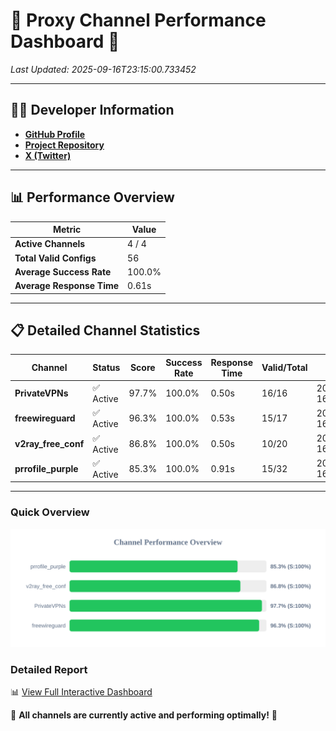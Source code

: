 # 🌟 Proxy Channel Performance Dashboard 🌟

_Last Updated: 2025-09-16T23:15:00.733452_

---

## 👩‍💻 Developer Information

- **[GitHub Profile](https://github.com/4n0nymou3)**  
- **[Project Repository](https://github.com/4n0nymou3/multi-proxy-config-fetcher)**  
- **[X (Twitter)](https://x.com/4n0nymou3)**  

---

## 📊 Performance Overview

| Metric                | Value       |
|-----------------------|-------------|
| **Active Channels**   | 4 / 4       |
| **Total Valid Configs** | 56          |
| **Average Success Rate** | 100.0%      |
| **Average Response Time** | 0.61s       |

---

## 📋 Detailed Channel Statistics

| Channel          | Status     | Score  | Success Rate | Response Time | Valid/Total | Last Success               |
|------------------|------------|--------|--------------|---------------|-------------|----------------------------|
| **PrivateVPNs**  | ✅ Active  | 97.7%  | 100.0% | 0.50s         | 16/16       | 2025-09-16T23:15:00.179768 |
| **freewireguard**  | ✅ Active  | 96.3%  | 100.0% | 0.53s         | 15/17       | 2025-09-16T23:15:00.731705 |
| **v2ray_free_conf**  | ✅ Active  | 86.8%  | 100.0% | 0.50s         | 10/20       | 2025-09-16T23:14:59.640751 |
| **prrofile_purple**  | ✅ Active  | 85.3%  | 100.0% | 0.91s         | 15/32       | 2025-09-16T23:14:59.075523 |

---

### Quick Overview
<div align="center">
  <a href="https://raw.githubusercontent.com/nullluser/NullRepo/refs/heads/main/assets/channel_stats_chart.svg">
    <img src="https://raw.githubusercontent.com/nullluser/NullRepo/refs/heads/main/assets/channel_stats_chart.svg" alt="Source Performance Statistics" width="800">
  </a>
</div>

### Detailed Report
📊 [View Full Interactive Dashboard](https://htmlpreview.github.io/?https://github.com/nullluser/NullRepo/blob/main/assets/performance_report.html)

🎉 **All channels are currently active and performing optimally!** 🎉
